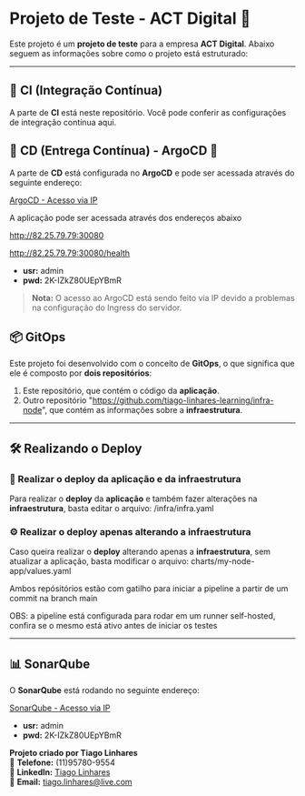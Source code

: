 # Projeto de Teste - ACT Digital 🚀

Este projeto é um **projeto de teste** para a empresa **ACT Digital**. Abaixo seguem as informações sobre como o projeto está estruturado:

---

## 🔧 CI (Integração Contínua)
A parte de **CI** está neste repositório. Você pode conferir as configurações de integração contínua aqui.

## 🚀 CD (Entrega Contínua) - ArgoCD 🦑
A parte de **CD** está configurada no **ArgoCD** e pode ser acessada através do seguinte endereço:

[ArgoCD - Acesso via IP](http://82.25.79.79:31295)


A aplicação pode ser acessada através dos endereços abaixo

http://82.25.79.79:30080

http://82.25.79.79:30080/health


- **usr:** admin
- **pwd:** 2K-IZkZ80UEpYBmR

> **Nota:** O acesso ao ArgoCD está sendo feito via IP devido a problemas na configuração do Ingress do servidor.

## 📦 GitOps
Este projeto foi desenvolvido com o conceito de **GitOps**, o que significa que ele é composto por **dois repositórios**:

1. Este repositório, que contém o código da **aplicação**.
2. Outro repositório "https://github.com/tiago-linhares-learning/infra-node", que contém as informações sobre a **infraestrutura**.

---

## 🛠️ Realizando o Deploy
### 🔄 Realizar o deploy da aplicação e da infraestrutura
Para realizar o **deploy** da **aplicação** e também fazer alterações na **infraestrutura**, basta editar o arquivo: /infra/infra.yaml


### ⚙️ Realizar o deploy apenas alterando a infraestrutura
Caso queira realizar o **deploy** alterando apenas a **infraestrutura**, sem atualizar a aplicação, basta modificar o arquivo: charts/my-node-app/values.yaml

Ambos repósitórios estão com gatilho para iniciar a pipeline a partir de um commit na branch main

OBS: a pipeline está configurada para rodar em um runner self-hosted, confira se o mesmo está ativo antes de iniciar os testes

---

## 📊 SonarQube
O **SonarQube** está rodando no seguinte endereço:

[SonarQube - Acesso via IP](http://82.25.79.79:30289)

- **usr:** admin
- **pwd:** 2K-IZkZ80UEpYBmR

**Projeto criado por Tiago Linhares**  
📱 **Telefone:** (11)95780-9554  
🔗 **LinkedIn:** [Tiago Linhares](https://www.linkedin.com/in/tiago-m-linhares/)  
📧 **Email:** [tiago.linhares@live.com](mailto:tiago.linhares@live.com)




